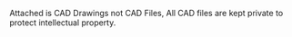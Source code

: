 Attached is CAD Drawings not CAD Files,
All CAD files are kept private to protect intellectual property. 
